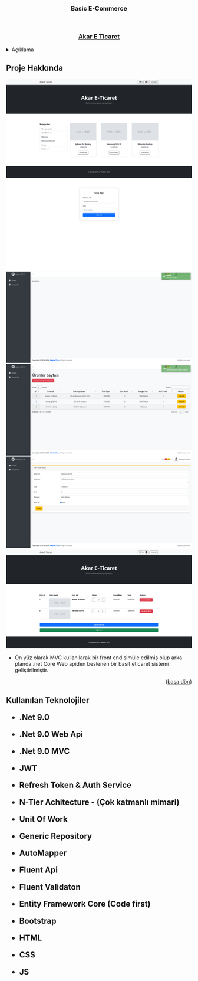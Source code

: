 <a name="readme-top"></a>





<!-- PROJECT LOGO -->
<br />

<div align="center">
  <h3 align="center">Basic E-Commerce</h3>
  <br>
  <h3> <a href=""> Akar E Ticaret</a> </h3> 
</div>



<!-- TABLE OF CONTENTS -->
<details>
  <summary>Açıklama</summary>
  <ol>
    <li>
      <a href="#Proje-Hakkinda">Proje Hakkında</a>
    </li>
    <li>
      <a href="#teknolojiler">Kullanılan Teknolojiler </a>
    </li>
      </ol>
</details>



<!-- ABOUT THE PROJECT -->
<h2 id="Proje-Hakkinda"> Proje Hakkında </h2>

<img src ="https://raw.githubusercontent.com/mberkayakardev/Study_Case/refs/heads/master/Resimler/1.png" >
<img src ="https://raw.githubusercontent.com/mberkayakardev/Study_Case/refs/heads/master/Resimler/2.png" >
<img src ="https://raw.githubusercontent.com/mberkayakardev/Study_Case/refs/heads/master/Resimler/3.png" >
<img src ="https://raw.githubusercontent.com/mberkayakardev/Study_Case/refs/heads/master/Resimler/4.png" >
<img src ="https://raw.githubusercontent.com/mberkayakardev/Study_Case/refs/heads/master/Resimler/5.png" >
<img src ="https://raw.githubusercontent.com/mberkayakardev/Study_Case/refs/heads/master/Resimler/6.png" >

 



* Ön yüz olarak MVC kullanılarak bir front end simüle edilmiş olup arka planda .net Core Web apiden beslenen bir basit eticaret sistemi geliştirilmiştir. 

<p align="right">(<a href="#readme-top">başa dön</a>)</p>


<h2 id="teknolojiler"> Kullanılan Teknolojiler </id>

* .Net 9.0

* .Net 9.0 Web Api

* .Net 9.0 MVC

* JWT

* Refresh Token & Auth Service 

* N-Tier Achitecture - (Çok katmanlı mimari)

* Unit Of Work

* Generic Repository

* AutoMapper

* Fluent Api

* Fluent Validaton

* Entity Framework Core (Code first)

* Bootstrap

* HTML

* CSS

* JS




